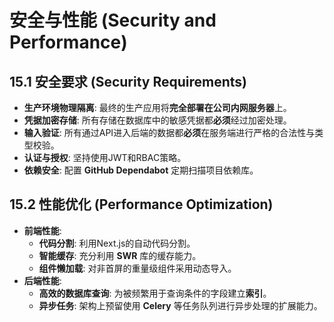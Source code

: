 # 安全与性能 (Security and Performance)

## 15.1 安全要求 (Security Requirements)

* **生产环境物理隔离**: 最终的生产应用将**完全部署在公司内网服务器**上。
* **凭据加密存储**: 所有存储在数据库中的敏感凭据都**必须**经过加密处理。
* **输入验证**: 所有通过API进入后端的数据都**必须**在服务端进行严格的合法性与类型校验。
* **认证与授权**: 坚持使用JWT和RBAC策略。
* **依赖安全**: 配置 **GitHub Dependabot** 定期扫描项目依赖库。

## 15.2 性能优化 (Performance Optimization)

* **前端性能**:
    * **代码分割**: 利用Next.js的自动代码分割。
    * **智能缓存**: 充分利用 **SWR** 库的缓存能力。
    * **组件懒加载**: 对非首屏的重量级组件采用动态导入。
* **后端性能**:
    * **高效的数据库查询**: 为被频繁用于查询条件的字段建立**索引**。
    * **异步任务**: 架构上预留使用 **Celery** 等任务队列进行异步处理的扩展能力。 